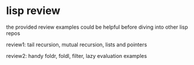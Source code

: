 # lisp review
the provided review examples could be helpful before diving into other lisp repos

review1: tail recursion, mutual recursion, lists and pointers

review2: handy foldr, foldl, filter, lazy evaluation examples
